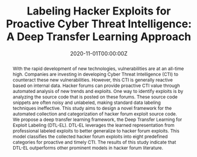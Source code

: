 ---
title: 'Labeling Hacker Exploits for Proactive Cyber Threat Intelligence: A Deep Transfer Learning Approach'

# Authors
# If you created a profile for a user (e.g. the default `admin` user), write the username (folder name) here
# and it will be replaced with their full name and linked to their profile.
authors:
  - admin
  - Sagar Samtani
  - Hongyi Zhu
  - Steven Ullman
  - Hsinchun Chen

date: '2020-11-01T00:00:00Z'
doi: '10.1109/ISI49825.2020.9280548'

# Schedule page publish date (NOT publication's date).
publishDate: '2017-01-01T00:00:00Z'

# Publication type.
# Legend: 0 = Uncategorized; 1 = Conference paper; 2 = Journal article;
# 3 = Preprint / Working Paper; 4 = Report; 5 = Book; 6 = Book section;
# 7 = Thesis; 8 = Patent
publication_types: ['1']

# Publication name and optional abbreviated publication name.
publication: In *2020 IEEE International Conference on Intelligence and Security Informatics (ISI)*
publication_short: In *IEEE ISI*

abstract: With the rapid development of new technologies, vulnerabilities are at an all-time high. Companies are investing in developing Cyber Threat Intelligence (CTI) to counteract these new vulnerabilities. However, this CTI is generally reactive based on internal data. Hacker forums can provide proactive CTI value through automated analysis of new trends and exploits. One way to identify exploits is by analyzing the source code that is posted on these forums. These source code snippets are often noisy and unlabeled, making standard data labeling techniques ineffective. This study aims to design a novel framework for the automated collection and categorization of hacker forum exploit source code. We propose a deep transfer learning framework, the Deep Transfer Learning for Exploit Labeling (DTL-EL). DTL-EL leverages the learned representation from professional labeled exploits to better generalize to hacker forum exploits. This model classifies the collected hacker forum exploits into eight predefined categories for proactive and timely CTI. The results of this study indicate that DTL-EL outperforms other prominent models in hacker forum literature.
# Summary. An optional shortened abstract.
#summary: Lorem ipsum dolor sit amet, consectetur adipiscing elit. Duis posuere tellus ac convallis placerat. Proin tincidunt magna sed ex sollicitudin condimentum.

tags:
- Hacker Forums
- Cyber Threat Intelligence
- Deep Learning
- Exploit Labeling
featured: false

# Custom links (uncomment lines below)
# links:
# - name: Custom Link
#   url: http://example.org

url_pdf: 'https://par.nsf.gov/servlets/purl/10252125'
#url_code: 'https://github.com/wowchemy/wowchemy-hugo-themes'
#url_dataset: 'https://github.com/wowchemy/wowchemy-hugo-themes'
#url_poster: ''
#url_project: ''
#url_slides: ''
#url_source: 'https://github.com/wowchemy/wowchemy-hugo-themes'
#url_video: 'https://youtube.com'

# Associated Projects (optional).
#   Associate this publication with one or more of your projects.
#   Simply enter your project's folder or file name without extension.
#   E.g. `internal-project` references `content/project/internal-project/index.md`.
#   Otherwise, set `projects: []`.
#projects:
#  - example

# Slides (optional).
#   Associate this publication with Markdown slides.
#   Simply enter your slide deck's filename without extension.
#   E.g. `slides: "example"` references `content/slides/example/index.md`.
#   Otherwise, set `slides: ""`.
# slides: example
---